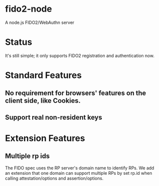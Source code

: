 # fido2-node
A node.js FIDO2/WebAuthn server

# Status
It's still simple; it only supports FIDO2 registration and authentication now.

# Standard Features
## No requirement for browsers' features on the client side, like Cookies.

## Support real non-resident keys

# Extension Features 

## Multiple rp ids
The FIDO spec uses the RP server's domain name to identify RPs. We add an extension that one domain can support multiple RPs by set rp.id when calling attestation/options and assertion/options.

 
